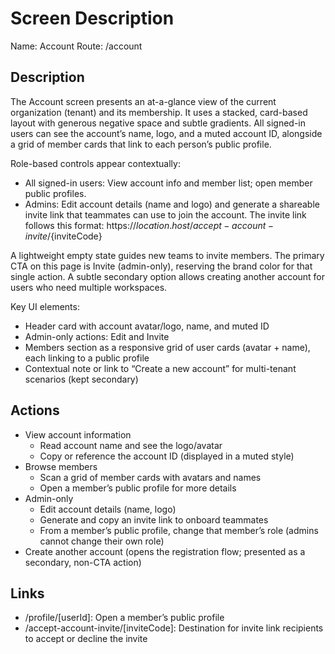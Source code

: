 # Screen Description

Name: Account
Route: /account

## Description
The Account screen presents an at-a-glance view of the current organization (tenant) and its membership. It uses a stacked, card-based layout with generous negative space and subtle gradients. All signed-in users can see the account’s name, logo, and a muted account ID, alongside a grid of member cards that link to each person’s public profile.

Role-based controls appear contextually:
- All signed-in users: View account info and member list; open member public profiles.
- Admins: Edit account details (name and logo) and generate a shareable invite link that teammates can use to join the account. The invite link follows this format:
  https://${location.host}/accept-account-invite/${inviteCode}

A lightweight empty state guides new teams to invite members. The primary CTA on this page is Invite (admin-only), reserving the brand color for that single action. A subtle secondary option allows creating another account for users who need multiple workspaces.

Key UI elements:
- Header card with account avatar/logo, name, and muted ID
- Admin-only actions: Edit and Invite
- Members section as a responsive grid of user cards (avatar + name), each linking to a public profile
- Contextual note or link to “Create a new account” for multi-tenant scenarios (kept secondary)

## Actions
- View account information
  - Read account name and see the logo/avatar
  - Copy or reference the account ID (displayed in a muted style)
- Browse members
  - Scan a grid of member cards with avatars and names
  - Open a member’s public profile for more details
- Admin-only
  - Edit account details (name, logo)
  - Generate and copy an invite link to onboard teammates
  - From a member’s public profile, change that member’s role (admins cannot change their own role)
- Create another account (opens the registration flow; presented as a secondary, non-CTA action)

## Links
- /profile/[userId]: Open a member’s public profile
- /accept-account-invite/[inviteCode]: Destination for invite link recipients to accept or decline the invite